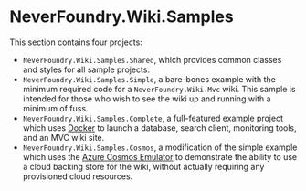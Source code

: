 # NeverFoundry.Wiki.Samples
This section contains four projects:
* `NeverFoundry.Wiki.Samples.Shared`, which provides common classes and styles for all sample
  projects.
* `NeverFoundry.Wiki.Samples.Simple`, a bare-bones example with the minimum required code for a
  `NeverFoundry.Wiki.Mvc` wiki. This sample is intended for those who wish to see the wiki up and
  running with a minimum of fuss.
* `NeverFoundry.Wiki.Samples.Complete`, a full-featured example project which uses
  [Docker](https://www.docker.com) to launch a database, search client, monitoring tools, and an MVC
  wiki site.
* `NeverFoundry.Wiki.Samples.Cosmos`, a modification of the simple example which uses the [Azure
  Cosmos Emulator](https://docs.microsoft.com/en-us/azure/cosmos-db/local-emulator) to demonstrate
  the ability to use a cloud backing store for the wiki, without actually requiring any provisioned
  cloud resources.